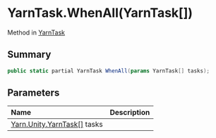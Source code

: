 # YarnTask.WhenAll(YarnTask[])

Method in [YarnTask](/docs/api/csharp/yarn.unity.yarntask-1.md)

## Summary



```csharp
public static partial YarnTask WhenAll(params YarnTask[] tasks);
```

## Parameters

|Name|Description|
|:---|:---|
|[Yarn.Unity.YarnTask\[\]](/docs/api/csharp/yarn.unity.yarntask-1.md) tasks||

